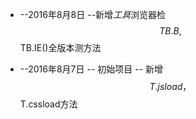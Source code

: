 - --2016年8月8日
--新增*工具*浏览器检 $$TB.B , $$TB.IE()全版本测方法

- --2016年8月7日
-- 初始项目
-- 新增$$T.jsload，$$T.cssload方法